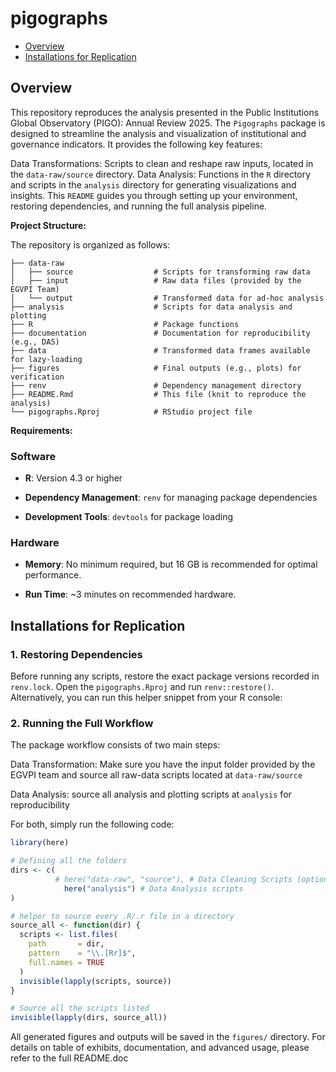 pigographs
================

- [Overview](#overview)
- [Installations for Replication](#installations-for-replication)

<!-- README.md is generated from README.Rmd. Please edit that file -->
<!-- badges: start -->
<!-- badges: end -->

## Overview

This repository reproduces the analysis presented in the Public
Institutions Global Observatory (PIGO): Annual Review 2025. The
`Pigographs` package is designed to streamline the analysis and
visualization of institutional and governance indicators. It provides
the following key features:

Data Transformations: Scripts to clean and reshape raw inputs, located
in the `data-raw/source` directory. Data Analysis: Functions in the `R`
directory and scripts in the `analysis` directory for generating
visualizations and insights. This `README` guides you through setting up
your environment, restoring dependencies, and running the full analysis
pipeline.

**Project Structure:**

The repository is organized as follows:

    ├── data-raw
    │   ├── source                  # Scripts for transforming raw data
    │   ├── input                   # Raw data files (provided by the EGVPI Team)
    │   └── output                  # Transformed data for ad-hoc analysis
    ├── analysis                    # Scripts for data analysis and plotting
    ├── R                           # Package functions
    ├── documentation               # Documentation for reproducibility (e.g., DAS)
    ├── data                        # Transformed data frames available for lazy-loading
    ├── figures                     # Final outputs (e.g., plots) for verification
    ├── renv                        # Dependency management directory
    ├── README.Rmd                  # This file (knit to reproduce the analysis)
    └── pigographs.Rproj            # RStudio project file

**Requirements:**

### Software

- **R**: Version 4.3 or higher

- **Dependency Management**: `renv` for managing package dependencies

- **Development Tools**: `devtools` for package loading

### Hardware

- **Memory**: No minimum required, but 16 GB is recommended for optimal
  performance.

- **Run Time**: ~3 minutes on recommended hardware.

## Installations for Replication

### 1. Restoring Dependencies

Before running any scripts, restore the exact package versions recorded
in `renv.lock`. Open the `pigographs.Rproj` and run `renv::restore()`.
Alternatively, you can run this helper snippet from your R console:

### 2. Running the Full Workflow

The package workflow consists of two main steps:

Data Transformation: Make sure you have the input folder provided by the
EGVPI team and source all raw-data scripts located at `data-raw/source`

Data Analysis: source all analysis and plotting scripts at `analysis`
for reproducibility

For both, simply run the following code:

``` r
library(here)

# Defining all the folders
dirs <- c(
          # here("data-raw", "source"), # Data Cleaning Scripts (optional)
            here("analysis") # Data Analysis scripts
)

# helper to source every .R/.r file in a directory
source_all <- function(dir) {
  scripts <- list.files(
    path       = dir,
    pattern    = "\\.[Rr]$",
    full.names = TRUE
  )
  invisible(lapply(scripts, source))
}

# Source all the scripts listed
invisible(lapply(dirs, source_all))
```

All generated figures and outputs will be saved in the `figures/`
directory. For details on table of exhibits, documentation, and advanced
usage, please refer to the full README.doc
